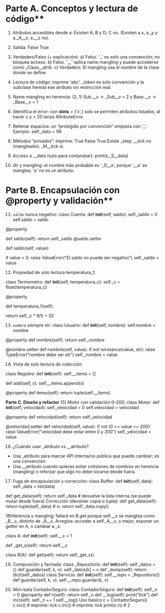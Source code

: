 # Parte A. Conceptos y lectura de código**

1) Atributos accesibles desde a: Existen A, B y D; C no. (Existen a.x, a._y y a._A__z; a.__z no).
   
2) Salida:
False True

3) Verdadero/Falso (+ explicación):
a) Falso. '_' es solo una convención; no bloquea acceso.
b) Falso. '__' aplica name mangling y puede accederse como _Clase__atrib.
c) Verdadero. El mangling usa el nombre de la clase donde se define

4) Lectura de código: imprime 'abc'. _token es solo convención y la subclase hereda ese atributo sin
restricción real.

5) Name mangling en herencia:
(2, 1)
Sub.__v -> _Sub__v = 2 y Base.__v -> _Base__v = 1

6) Identifica el error: con __slots__ = ('x',) solo se permiten atributos listados; al hacer c.y = 20 lanza
AttributeError.

7) Rellenar espacios: un “protegido por convención” empieza con '_'. Ejemplo:
self._dato = 99

8) Métodos “privados”: imprime:
True False True
Existe _step; __tick no (mangleado); _M__tick sí.

9) Acceso a __data (solo para comprobar):
print(s._S__data)

10) dir y mangling: el nombre más probable es '_D__a', porque '__a' se manglea; 'a' no es un atributo.

# Parte B. Encapsulación con @property y validación**

11) `saldo` nunca negativo:
class Cuenta:
  def __init__(self, saldo):
    self._saldo = 0
    self.saldo = saldo
    
    
@property

def saldo(self):
  return self._saldo
    @saldo.setter
    
    
def saldo(self, value):

  if value < 0:
    raise ValueError("El saldo no puede ser negativo")
    self._saldo = value
    


12) Propiedad de solo lectura temperatura_f:
    
  class Termometro:
    def __init__(self, temperatura_c):
    self._c = float(temperatura_c)
    
  @property
  
  def temperatura_f(self):
  
  return self._c * 9/5 + 32
  

13) `nombre` siempre str:
  class Usuario:
    def __init__(self, nombre):
    self.nombre = nombre
    

@property
  def nombre(self):
    return self._nombre

@nombre.setter
  def nombre(self, value):
    if not isinstance(value, str):
      raise TypeError("nombre debe ser str")
    self._nombre = value

14) Vista de solo lectura de colección:
    
  class Registro:
    def __init__(self):
    self.__items = []

  def add(self, x):
  self.__items.append(x)

  @property
  def items(self):
    return tuple(self.__items)

  **Parte C. Diseño y refactor**
  15) Motor con validación 0–200:
  class Motor:
    def __init__(self, velocidad):
    self._velocidad = 0
    self.velocidad = velocidad

  @property
  def velocidad(self):
    return self._velocidad

  @velocidad.setter
  def velocidad(self, value):
    if not (0 <= value <= 200):
      raise ValueError("velocidad debe estar entre 0 y 200")
      self._velocidad = value
  
16) ¿Cuándo usar _atributo vs __atributo?
- Usa _atributo para marcar API interna/no pública que puede cambiar; es una convención.
- Usa __atributo cuando quieras evitar colisiones de nombres en herencia (mangling) o reforzar que algo
no debe tocarse desde fuera.

17) Fuga de encapsulación y corrección:
  class Buffer:
    def __init__(self, data):
    self._data = list(data)
    
def get_data(self):
  return self._data # devuelve la lista interna (se puede mutar desde fuera)
 Corrección (devolver copia o tupla):
  def get_data(self):
  return tuple(self._data) # o: return self._data.copy()

18)Herencia y mangling: fallará en B.get porque self.__x se manglea como _B__x, distinto de _A__x.
Arreglos: acceder a self._A__x, o mejor, exponer un getter en A, o cambiar a _x.

class A:
  def __init__(self):
  self.__x = 1

def _get_x(self):
  return self.__x
  
class B(A):
def get(self):
return self._get_x()

19) Composición y fachada:
  class _Repositorio:
    def __init__(self):
  self._datos = {}
  def guardar(self, k, v):
    self._datos[k] = v
  def _dump(self):
    return dict(self._datos)
  class Servicio:
    def __init__(self):
      self.__repo = _Repositorio()
    def guardar(self, k, v):
      self.__repo.guardar(k, v)



20) Mini-kata ContadorSeguro:
  class ContadorSeguro:
    def __init__(self):
      self._n = 0
  @property
    def n(self):
      return self._n
    def __log(self):
      print("tick")
    def inc(self):
      self._n += 1
      self.__log()
   Uso básico
    c = ContadorSeguro()
    c.inc() # imprime: tick
    c.inc() # imprime: tick
    print(c.n) # 2


